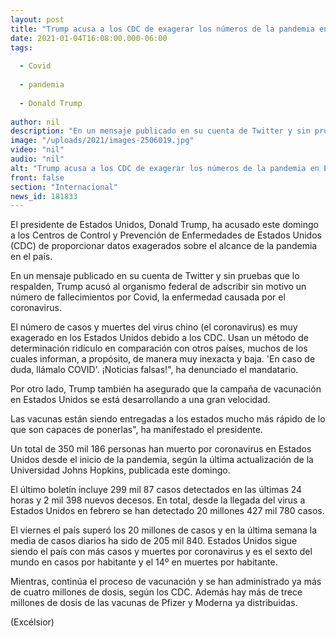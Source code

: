 ```yaml
---
layout: post
title: "Trump acusa a los CDC de exagerar los números de la pandemia en EU"
date: 2021-01-04T16:08:00.000-06:00
tags:
  
  - Covid
  
  - pandemia
  
  - Donald Trump
  
author: nil
description: "En un mensaje publicado en su cuenta de Twitter y sin pruebas que lo respalden, Trump acusó al organismo federal de adscribir sin motivo un número de fallecimientos por Covid"
image: "/uploads/2021/images-2506019.jpg"
video: "nil"
audio: "nil"
alt: "Trump acusa a los CDC de exagerar los números de la pandemia en EU"
front: false
section: "Internacional"
news_id: 181833
---
```


El presidente de Estados Unidos, Donald Trump, ha acusado este domingo a los Centros de Control y Prevención de Enfermedades de Estados Unidos (CDC) de proporcionar datos exagerados sobre el
alcance de la pandemia en el país.

En un mensaje publicado en su cuenta de Twitter y sin pruebas que lo respalden, Trump acusó al organismo federal de adscribir sin motivo un número de fallecimientos por Covid, la enfermedad causada por el coronavirus.

El número de casos y muertes del virus chino (el coronavirus) es muy exagerado en los Estados Unidos debido a los CDC. Usan un método de determinación ridículo en comparación con otros países, muchos de los cuales informan, a propósito, de manera muy inexacta y baja. 'En caso de duda, llámalo COVID'. ¡Noticias falsas!", ha denunciado el mandatario.

Por otro lado, Trump también ha asegurado que la campaña de vacunación en Estados Unidos se está desarrollando a una gran velocidad.

Las vacunas están siendo entregadas a los estados mucho más rápido de lo que son capaces de ponerlas", ha manifestado el presidente.

Un total de 350 mil 186 personas han muerto por coronavirus en Estados Unidos desde el inicio de la pandemia, según la última actualización de la Universidad Johns Hopkins, publicada este domingo.

El último boletín incluye 299 mil 87 casos detectados en las últimas 24 horas y 2 mil 398 nuevos decesos. En total, desde la llegada del virus a Estados Unidos en febrero se han detectado 20 millones 427 mil 780 casos.

El viernes el país superó los 20 millones de casos y en la última semana la media de casos diarios ha sido de 205 mil 840. Estados Unidos sigue siendo el país con más casos y muertes por coronavirus y es el sexto del mundo en casos por habitante y el 14º en muertes por habitante.

Mientras, continúa el proceso de vacunación y se han administrado ya más de cuatro millones de dosis, según los CDC. Además hay más de trece millones de dosis de las vacunas de Pfizer y Moderna ya
distribuidas.

(Excélsior)